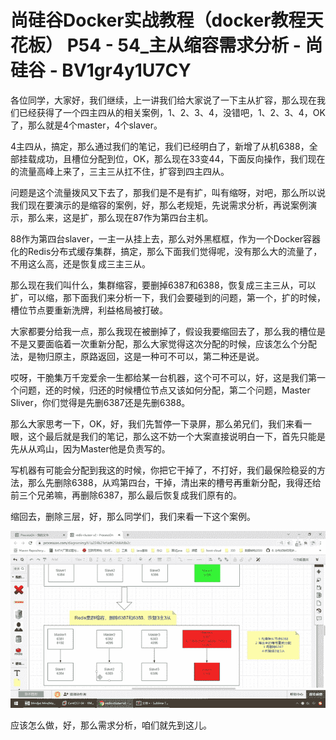 # 尚硅谷Docker实战教程（docker教程天花板） P54 - 54_主从缩容需求分析 - 尚硅谷 - BV1gr4y1U7CY

各位同学，大家好，我们继续，上一讲我们给大家说了一下主从扩容，那么现在我们已经获得了一个四主四从的相关案例，1、2、3、4，没错吧，1、2、3、4，OK了，那么就是4个master，4个slaver。

4主四从，搞定，那么通过我们的笔记，我们已经明白了，新增了从机6388，全部挂载成功，且槽位分配到位，OK，那么现在33变44，下面反向操作，我们现在的流量高峰上来了，三主三从扛不住，扩容到四主四从。

问题是这个流量拨风又下去了，那我们是不是有扩，叫有缩呀，对吧，那么所以说我们现在要演示的是缩容的案例，好，那么老规矩，先说需求分析，再说案例演示，那么来，这是扩，那么现在87作为第四台主机。

88作为第四台slaver，一主一从挂上去，那么对外黑框框，作为一个Docker容器化的Redis分布式缓存集群，搞定，那么下面我们觉得呢，没有那么大的流量了，不用这么高，还是恢复成三主三从。

那么现在我们叫什么，集群缩容，要删掉6387和6388，恢复成三主三从，可以扩，可以缩，那下面我们来分析一下，我们会要碰到的问题，第一个，扩的时候，槽位节点要重新洗牌，利益格局被打破。

大家都要分给我一点，那么我现在被删掉了，假设我要缩回去了，那么我的槽位是不是又要面临着一次重新分配，那么大家觉得这次分配的时候，应该怎么个分配法，是物归原主，原路返回，这是一种可不可以，第二种还是说。

哎呀，干脆集万千宠爱余一生都给某一台机器，这个可不可以，好，这是我们第一个问题，还的时候，归还的时候槽位节点又该如何分配，第二个问题，Master Sliver，你们觉得是先删6387还是先删6388。

那么大家思考一下，OK，好，我们先暂停一下录屏，那么弟兄们，我们来看一眼，这个最后就是我们的笔记，那么这不妨一个大案直接说明白一下，首先只能是先从从鸡山，因为Master他是负责写的。

写机器有可能会分配到我这的时候，你把它干掉了，不打好，我们最保险稳妥的方法，那么先删除6388，从鸡第四台，干掉，清出来的槽号再重新分配，我得还给前三个兄弟嘛，再删除6387，那么最后恢复成我们原有的。

缩回去，删除三层，好，那么同学们，我们来看一下这个案例。

![](img/6b44d44be9d9904238339cad5bffc5bc_1.png)

应该怎么做，好，那么需求分析，咱们就先到这儿。